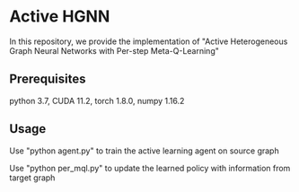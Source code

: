 # Active HGNN

In this repository, we provide the implementation of "Active Heterogeneous Graph Neural Networks with Per-step Meta-Q-Learning"

## Prerequisites 

python 3.7, CUDA 11.2, torch 1.8.0, numpy 1.16.2

## Usage

Use "python agent.py" to train the active learning agent on source graph

Use "python per_mql.py" to update the learned policy with information from target graph









